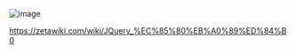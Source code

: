 
![image](https://user-images.githubusercontent.com/73014464/147408988-cfc950e1-c05d-48bb-ac63-3de4d71477d8.png)









https://zetawiki.com/wiki/JQuery_%EC%85%80%EB%A0%89%ED%84%B0
